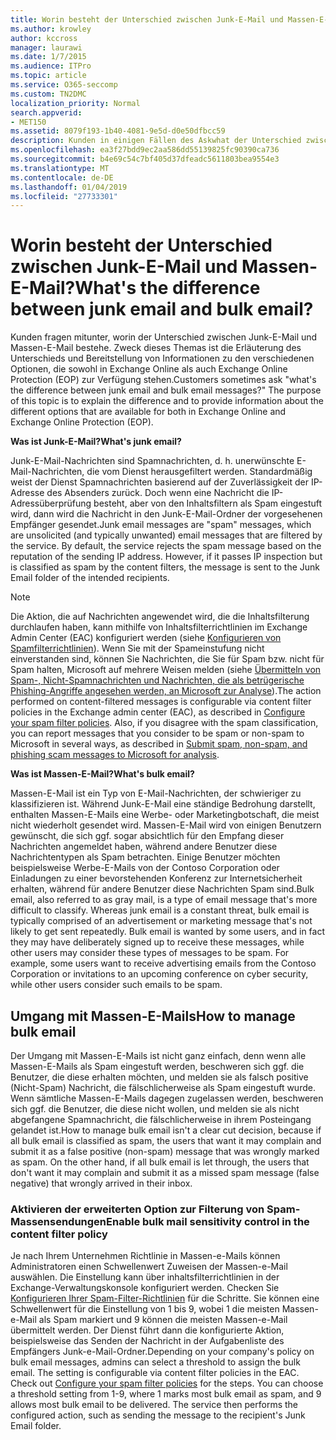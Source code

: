 ```yaml
---
title: Worin besteht der Unterschied zwischen Junk-E-Mail und Massen-E-Mail?
ms.author: krowley
author: kccross
manager: laurawi
ms.date: 1/7/2015
ms.audience: ITPro
ms.topic: article
ms.service: O365-seccomp
ms.custom: TN2DMC
localization_priority: Normal
search.appverid:
- MET150
ms.assetid: 8079f193-1b40-4081-9e5d-d0e50dfbcc59
description: Kunden in einigen Fällen des Askwhat der Unterschied zwischen Junk-e-Mail und Massen-e-Mails? Der Zweck dieses Themas wird um den Unterschied zu erläutern und Informationen über die verschiedenen Optionen bereitzustellen, die für beide in Exchange Online und Exchange Online Protection (EOP) verfügbar sind.
ms.openlocfilehash: ea3f27bdd9ec2aa586dd55139825fc90390ca736
ms.sourcegitcommit: b4e69c54c7bf405d37dfeadc5611803bea9554e3
ms.translationtype: MT
ms.contentlocale: de-DE
ms.lasthandoff: 01/04/2019
ms.locfileid: "27733301"
---
```

# <a name="whats-the-difference-between-junk-email-and-bulk-email"></a><span data-ttu-id="9b380-103">Worin besteht der Unterschied zwischen Junk-E-Mail und Massen-E-Mail?</span><span class="sxs-lookup"><span data-stu-id="9b380-103">What's the difference between junk email and bulk email?</span></span>

<span data-ttu-id="9b380-p101">Kunden fragen mitunter, worin der Unterschied zwischen Junk-E-Mail und Massen-E-Mail bestehe. Zweck dieses Themas ist die Erläuterung des Unterschieds und Bereitstellung von Informationen zu den verschiedenen Optionen, die sowohl in Exchange Online als auch Exchange Online Protection (EOP) zur Verfügung stehen.</span><span class="sxs-lookup"><span data-stu-id="9b380-p101">Customers sometimes ask "what's the difference between junk email and bulk email messages?" The purpose of this topic is to explain the difference and to provide information about the different options that are available for both in Exchange Online and Exchange Online Protection (EOP).</span></span>
  
 <span data-ttu-id="9b380-106">**Was ist Junk-E-Mail?**</span><span class="sxs-lookup"><span data-stu-id="9b380-106">**What's junk email?**</span></span>
  
<span data-ttu-id="9b380-p102">Junk-E-Mail-Nachrichten sind Spamnachrichten, d. h. unerwünschte E-Mail-Nachrichten, die vom Dienst herausgefiltert werden. Standardmäßig weist der Dienst Spamnachrichten basierend auf der Zuverlässigkeit der IP-Adresse des Absenders zurück. Doch wenn eine Nachricht die IP-Adressüberprüfung besteht, aber von den Inhaltsfiltern als Spam eingestuft wird, dann wird die Nachricht in den Junk-E-Mail-Ordner der vorgesehenen Empfänger gesendet.</span><span class="sxs-lookup"><span data-stu-id="9b380-p102">Junk email messages are "spam" messages, which are unsolicited (and typically unwanted) email messages that are filtered by the service. By default, the service rejects the spam message based on the reputation of the sending IP address. However, if it passes IP inspection but is classified as spam by the content filters, the message is sent to the Junk Email folder of the intended recipients.</span></span> 
  
> [!NOTE]
> <span data-ttu-id="9b380-p103">Die Aktion, die auf Nachrichten angewendet wird, die die Inhaltsfilterung durchlaufen haben, kann mithilfe von Inhaltsfilterrichtlinien im Exchange Admin Center (EAC) konfiguriert werden (siehe [Konfigurieren von Spamfilterrichtlinien](configure-your-spam-filter-policies.md)). Wenn Sie mit der Spameinstufung nicht einverstanden sind, können Sie Nachrichten, die Sie für Spam bzw. nicht für Spam halten, Microsoft auf mehrere Weisen melden (siehe [Übermitteln von Spam-, Nicht-Spamnachrichten und Nachrichten, die als betrügerische Phishing-Angriffe angesehen werden, an Microsoft zur Analyse](submit-spam-non-spam-and-phishing-scam-messages-to-microsoft-for-analysis.md)).</span><span class="sxs-lookup"><span data-stu-id="9b380-p103">The action performed on content-filtered messages is configurable via content filter policies in the Exchange admin center (EAC), as described in [Configure your spam filter policies](configure-your-spam-filter-policies.md). Also, if you disagree with the spam classification, you can report messages that you consider to be spam or non-spam to Microsoft in several ways, as described in [Submit spam, non-spam, and phishing scam messages to Microsoft for analysis](submit-spam-non-spam-and-phishing-scam-messages-to-microsoft-for-analysis.md).</span></span> 
  
 <span data-ttu-id="9b380-112">**Was ist Massen-E-Mail?**</span><span class="sxs-lookup"><span data-stu-id="9b380-112">**What's bulk email?**</span></span>
  
<span data-ttu-id="9b380-p104">Massen-E-Mail ist ein Typ von E-Mail-Nachrichten, der schwieriger zu klassifizieren ist. Während Junk-E-Mail eine ständige Bedrohung darstellt, enthalten Massen-E-Mails eine Werbe- oder Marketingbotschaft, die meist nicht wiederholt gesendet wird. Massen-E-Mail wird von einigen Benutzern gewünscht, die sich ggf. sogar absichtlich für den Empfang dieser Nachrichten angemeldet haben, während andere Benutzer diese Nachrichtentypen als Spam betrachten. Einige Benutzer möchten beispielsweise Werbe-E-Mails von der Contoso Corporation oder Einladungen zu einer bevorstehenden Konferenz zur Internetsicherheit erhalten, während für andere Benutzer diese Nachrichten Spam sind.</span><span class="sxs-lookup"><span data-stu-id="9b380-p104">Bulk email, also referred to as gray mail, is a type of email message that's more difficult to classify. Whereas junk email is a constant threat, bulk email is typically comprised of an advertisement or marketing message that's not likely to get sent repeatedly. Bulk email is wanted by some users, and in fact they may have deliberately signed up to receive these messages, while other users may consider these types of messages to be spam. For example, some users want to receive advertising emails from the Contoso Corporation or invitations to an upcoming conference on cyber security, while other users consider such emails to be spam.</span></span>
  
## <a name="how-to-manage-bulk-email"></a><span data-ttu-id="9b380-117">Umgang mit Massen-E-Mails</span><span class="sxs-lookup"><span data-stu-id="9b380-117">How to manage bulk email</span></span>

<span data-ttu-id="9b380-p105">Der Umgang mit Massen-E-Mails ist nicht ganz einfach, denn wenn alle Massen-E-Mails als Spam eingestuft werden, beschweren sich ggf. die Benutzer, die diese erhalten möchten, und melden sie als falsch positive (Nicht-Spam) Nachricht, die fälschlicherweise als Spam eingestuft wurde. Wenn sämtliche Massen-E-Mails dagegen zugelassen werden, beschweren sich ggf. die Benutzer, die diese nicht wollen, und melden sie als nicht abgefangene Spamnachricht, die fälschlicherweise in ihrem Posteingang gelandet ist.</span><span class="sxs-lookup"><span data-stu-id="9b380-p105">How to manage bulk email isn't a clear cut decision, because if all bulk email is classified as spam, the users that want it may complain and submit it as a false positive (non-spam) message that was wrongly marked as spam. On the other hand, if all bulk email is let through, the users that don't want it may complain and submit it as a missed spam message (false negative) that wrongly arrived in their inbox.</span></span>
  
### <a name="enable-bulk-mail-sensitivity-control-in-the-content-filter-policy"></a><span data-ttu-id="9b380-120">Aktivieren der erweiterten Option zur Filterung von Spam-Massensendungen</span><span class="sxs-lookup"><span data-stu-id="9b380-120">Enable bulk mail sensitivity control in the content filter policy</span></span>

<span data-ttu-id="9b380-p106">Je nach Ihrem Unternehmen Richtlinie in Massen-e-Mails können Administratoren einen Schwellenwert Zuweisen der Massen-e-Mail auswählen. Die Einstellung kann über inhaltsfilterrichtlinien in der Exchange-Verwaltungskonsole konfiguriert werden. Checken Sie [Konfigurieren Ihrer Spam-Filter-Richtlinien](configure-your-spam-filter-policies.md) für die Schritte. Sie können eine Schwellenwert für die Einstellung von 1 bis 9, wobei 1 die meisten Massen-e-Mail als Spam markiert und 9 können die meisten Massen-e-Mail übermittelt werden. Der Dienst führt dann die konfigurierte Aktion, beispielsweise das Senden der Nachricht in der Aufgabenliste des Empfängers Junk-e-Mail-Ordner.</span><span class="sxs-lookup"><span data-stu-id="9b380-p106">Depending on your company's policy on bulk email messages, admins can select a threshold to assign the bulk email. The setting is configurable via content filter policies in the EAC. Check out [Configure your spam filter policies](configure-your-spam-filter-policies.md) for the steps. You can choose a threshold setting from 1-9, where 1 marks most bulk email as spam, and 9 allows most bulk email to be delivered. The service then performs the configured action, such as sending the message to the recipient's Junk Email folder.</span></span> 
  


